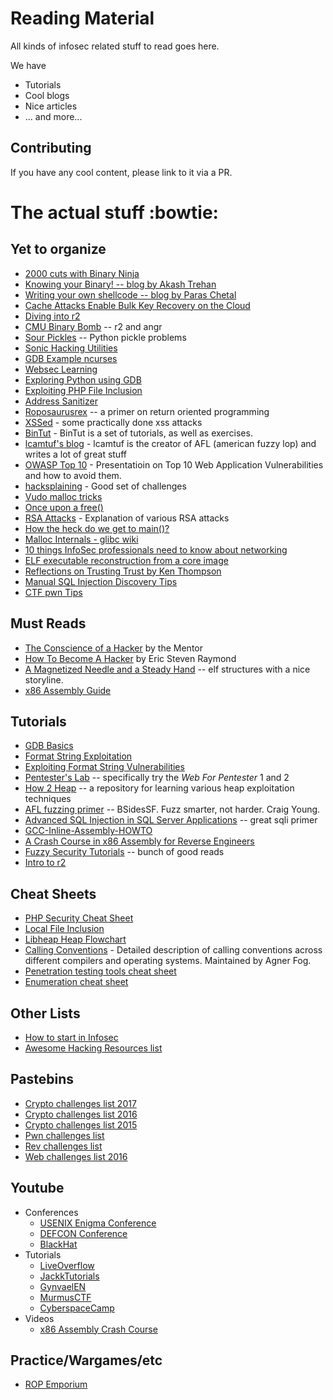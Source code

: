 # Reading Material

All kinds of infosec related stuff to read goes here.

We have
+ Tutorials
+ Cool blogs
+ Nice articles
+ ... and more...

## Contributing

If you have any cool content, please link to it via a PR.

# The actual stuff :bowtie:

## Yet to organize

+ [2000 cuts with Binary Ninja](https://blog.trailofbits.com/2016/06/03/2000-cuts-with-binary-ninja/)
+ [Knowing your Binary! -- blog by Akash Trehan](https://codemaxx.github.io/different-kinds-of-executables/)
+ [Writing your own shellcode -- blog by Paras Chetal](https://paraschetal.in/writing-your-own-shellcode)
+ [Cache Attacks Enable Bulk Key Recovery on the Cloud](https://eprint.iacr.org/2016/596)
+ [Diving into r2](http://blog.devit.co/diving-into-radare2/)
+ [CMU Binary Bomb](http://ctfhacker.com/ctf/python/symbolic/execution/reverse/radare/2015/11/28/cmu-binary-bomb-flag2.html) -- r2 and angr
+ [Sour Pickles](https://media.blackhat.com/bh-us-11/Slaviero/BH_US_11_Slaviero_Sour_Pickles_WP.pdf) -- Python pickle problems
+ [Sonic Hacking Utilities](http://info.sonicretro.org/Sonic_Hacking_Utilities#Assemblers.2FDisassemblers.2FAssembly_Editors.2FCompilers)
+ [GDB Example ncurses](http://www.brendangregg.com/blog/2016-08-09/gdb-example-ncurses.html)
+ [Websec Learning](https://websec.fr/)
+ [Exploring Python using GDB](https://stripe.com/blog/exploring-python-using-gdb)
+ [Exploiting PHP File Inclusion](https://websec.wordpress.com/2010/02/22/exploiting-php-file-inclusion-overview/)
+ [Address Sanitizer](https://github.com/google/sanitizers/wiki/AddressSanitizer)
+ [Roposaurusrex](https://blog.skullsecurity.org/2013/ropasaurusrex-a-primer-on-return-oriented-programming) -- a primer on return oriented programming
+ [XSSed](http://www.xssed.com) - some practically done xss attacks
+ [BinTut](https://github.com/NoviceLive/bintut) - BinTut is a set of tutorials, as well as exercises.
+ [lcamtuf's blog](https://lcamtuf.blogspot.in/) - lcamtuf is the creator of AFL (american fuzzy lop) and writes a lot of great stuff
+ [OWASP Top 10](https://storage.googleapis.com/google-code-archive-downloads/v2/code.google.com/owasptop10/OWASP_Top-10_2013%20-%20Presentation.pptx) - Presentatioin on Top 10 Web Application Vulnerabilities and how to avoid them.
+ [hacksplaining](https://www.hacksplaining.com/) - Good set of challenges
+ [Vudo malloc tricks](http://phrack.org/issues/57/8.html#article)
+ [Once upon a free()](http://phrack.org/issues/57/9.html#article)
+ [RSA Attacks](https://crypto.stanford.edu/~dabo/papers/RSA-survey.pdf) - Explanation of various RSA attacks
+ [How the heck do we get to main()?](http://dbp-consulting.com/tutorials/debugging/linuxProgramStartup.html)
+ [Malloc Internals - glibc wiki](https://sourceware.org/glibc/wiki/MallocInternals)
+ [10 things InfoSec professionals need to know about networking](https://medium.com/@louiscremen/10-things-infosec-professionals-need-to-know-about-networking-d159946efc93)
+ [ELF executable reconstruction from a core image](https://web.archive.org/web/20010607192235/http://www.big.net.au/~silvio/core-reconstruction.txt)
+ [Reflections on Trusting Trust by Ken Thompson](https://www.ece.cmu.edu/~ganger/712.fall02/papers/p761-thompson.pdf)
+ [Manual SQL Injection Discovery Tips](https://gerbenjavado.com/manual-sql-injection-discovery-tips/amp/)
+ [CTF pwn Tips](https://github.com/Naetw/CTF-pwn-tips)

## Must Reads

+ [The Conscience of a Hacker](http://phrack.org/issues/7/3.html) by the Mentor
+ [How To Become A Hacker](http://www.catb.org/~esr/faqs/hacker-howto.html) by Eric Steven Raymond
+ [A Magnetized Needle and a Steady Hand](http://nullprogram.com/blog/2016/11/17/) -- elf structures with a nice storyline.
+ [x86 Assembly Guide](https://www.cs.virginia.edu/~evans/cs216/guides/x86.html)

## Tutorials

+ [GDB Basics](https://www.cs.cmu.edu/~gilpin/tutorial/)
+ [Format String Exploitation](https://www.exploit-db.com/docs/28476.pdf)
+ [Exploiting Format String Vulnerabilities](https://crypto.stanford.edu/cs155old/cs155-spring08/papers/formatstring-1.2.pdf)
+ [Pentester's Lab](https://www.pentesterlab.com/) -- specifically try the _Web For Pentester_ 1 and 2
+ [How 2 Heap](https://github.com/shellphish/how2heap) -- a repository for learning various heap exploitation techniques
+ [AFL fuzzing primer](https://www.youtube.com/watch?v=29RbO5bftwo) -- BSidesSF. Fuzz smarter, not harder. Craig Young.
+ [Advanced SQL Injection in SQL Server Applications](http://www.cgisecurity.com/lib/advanced_sql_injection.pdf) -- great sqli primer
+ [GCC-Inline-Assembly-HOWTO](http://www.ibiblio.org/gferg/ldp/GCC-Inline-Assembly-HOWTO.html)
+ [A Crash Course in x86 Assembly for Reverse Engineers](https://sensepost.com/blogstatic/2014/01/SensePost_crash_course_in_x86_assembly-.pdf)
+ [Fuzzy Security Tutorials](http://www.fuzzysecurity.com/tutorials.html) -- bunch of good reads
+ [Intro to r2](http://sushant94.me/2015/05/31/Introduction_to_radare2/)

## Cheat Sheets

+ [PHP Security Cheat Sheet](https://www.owasp.org/index.php/PHP_Security_Cheat_Sheet)
+ [Local File Inclusion](https://highon.coffee/blog/lfi-cheat-sheet/)
+ [Libheap Heap Flowchart](extra/heap.png)
+ [Calling Conventions](http://www.agner.org/optimize/calling_conventions.pdf) - Detailed description of calling conventions across different compilers and operating systems. Maintained by Agner Fog.
+ [Penetration testing tools cheat sheet](https://highon.coffee/blog/penetration-testing-tools-cheat-sheet/)
+ [Enumeration cheat sheet](http://0daysecurity.com/penetration-testing/enumeration.html)

## Other Lists

+ [How to start in Infosec](https://gist.github.com/mubix/5737a066c8845d25721ec4bf3139fd31)
+ [Awesome Hacking Resources list](https://github.com/vitalysim/Awesome-Hacking-Resources)

## Pastebins

+ [Crypto challenges list 2017](https://pastebin.com/raw/uttU8Pn3)
+ [Crypto challenges list 2016](https://pastebin.com/raw/28SrvQ9b)
+ [Crypto challenges list 2015](http://pastebin.com/raw/cSfZW2yX)
+ [Pwn challenges list](http://pastebin.com/raw/uyifxgPu)
+ [Rev challenges list](https://pastebin.com/raw/q7LGi8w5)
+ [Web challenges list 2016](https://pastebin.com/raw/6EH6X0yL)

## Youtube

+ Conferences
  + [USENIX Enigma Conference](https://www.youtube.com/channel/UCIdV7bE97mSPTH1mOi_yUrw)
  + [DEFCON Conference](https://www.youtube.com/user/DEFCONConference)
  + [BlackHat](https://www.youtube.com/user/BlackHatOfficialYT)
+ Tutorials
  + [LiveOverflow](https://www.youtube.com/channel/UClcE-kVhqyiHCcjYwcpfj9w)
  + [JackkTutorials](https://www.youtube.com/user/JackkTutorials)
  + [GynvaelEN](https://www.youtube.com/user/GynvaelEN)
  + [MurmusCTF](https://www.youtube.com/c/MurmusCTF)
  + [CyberspaceCamp](https://www.youtube.com/c/CyberspaceCamp)
+ Videos
  + [x86 Assembly Crash Course](https://www.youtube.com/watch?v=75gBFiFtAb8)

## Practice/Wargames/etc

+ [ROP Emporium](https://ropemporium.com/)
